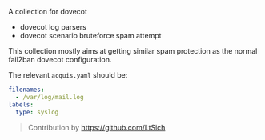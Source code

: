 A collection for dovecot
 * dovecot log parsers
 * dovecot scenario bruteforce spam attempt

This collection mostly aims at getting similar spam protection as
the normal fail2ban dovecot configuration.

The relevant `acquis.yaml` should be:

```yaml
filenames:
  - /var/log/mail.log
labels:
  type: syslog
```


> Contribution by https://github.com/LtSich
